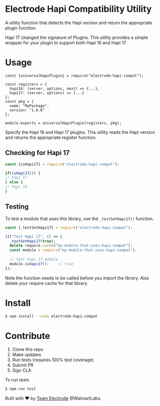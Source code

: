 # Electrode Hapi Compatibility Utility

A utility function that detects the Hapi version and return the appropriate plugin function.

Hapi 17 changed the signature of Plugins. This utility provides a simple wrapper for your plugin to support both Hapi 16 and Hapi 17.

# Usage

```
const {universalHapiPlugin} = require("electrode-hapi-compat");

const registers = {
  hapi16: (server, options, next) => {...},
  hapi17: (server, options) => {...}
};
const pkg = {
  name: "MyPackage",
  version: "1.0.0"
};

module.exports = universalHapiPlugin(registers, pkg);
```

Specify the Hapi 16 and Hapi 17 plugins. This utility reads the Hapi version and returns the appropriate register function.

## Checking for Hapi 17

```js
const {isHapi17} = require("electrode-hapi-compat");

if(isHapi17()) {
// hapi 17
} else {
// hapi 16
}
```

## Testing
To test a module that uses this library, use the `_testSetHapi17()` function.

```js
const {_testSetHapi17} = require("electrode-hapi-compat");

it("Test Hapi 17", () => {
  _testSetHapi17(true);
  delete require.cache["my-module-that-uses-hapi-compat"];
  const module = require("my-module-that-uses-hapi-compat");
  
  // test hapi 17 module
  module.isHapi17();    // true
});
```
Note the function needs to be called before you import the library.  Also delete your require cache for that library.


# Install

```bash
$ npm install --save electrode-hapi-compat
```

# Contribute

1. Clone this repo
2. Make updates
3. Run tests (requires 100% test coverage)
4. Submit PR
5. Sign CLA

To run tests

```bash
$ npm run test
```

Built with :heart: by [Team Electrode](https://github.com/orgs/electrode-io/people) @WalmartLabs.

[hapi]: https://www.npmjs.com/package/hapi
